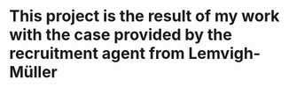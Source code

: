 # This project is the result of my work with the case provided by the recruitment agent from Lemvigh-Müller

